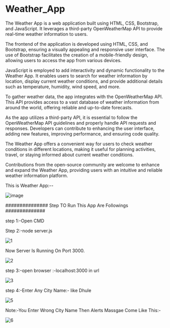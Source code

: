 # Weather_App

The Weather App is a web application built using HTML, CSS, Bootstrap, and JavaScript. It leverages a third-party OpenWeatherMap API to provide real-time weather information to users.

The frontend of the application is developed using HTML, CSS, and Bootstrap, ensuring a visually appealing and responsive user interface. The use of Bootstrap facilitates the creation of a mobile-friendly design, allowing users to access the app from various devices.

JavaScript is employed to add interactivity and dynamic functionality to the Weather App. It enables users to search for weather information by location, display current weather conditions, and provide additional details such as temperature, humidity, wind speed, and more.

To gather weather data, the app integrates with the OpenWeatherMap API. This API provides access to a vast database of weather information from around the world, offering reliable and up-to-date forecasts.

As the app utilizes a third-party API, it is essential to follow the OpenWeatherMap API guidelines and properly handle API requests and responses. Developers can contribute to enhancing the user interface, adding new features, improving performance, and ensuring code quality.

The Weather App offers a convenient way for users to check weather conditions in different locations, making it useful for planning activities, travel, or staying informed about current weather conditions.

Contributions from the open-source community are welcome to enhance and expand the Weather App, providing users with an intuitive and reliable weather information platform.

This is Weather App:--

![image](https://user-images.githubusercontent.com/119286565/220435266-81c3e353-35c4-460c-8670-cfe2242bdfe5.png)

############### Step TO Run This App Are Followings  ##############

step 1:-Open CMD 

Step 2:-node server.js

![1](https://user-images.githubusercontent.com/119286565/220432826-4271d3d7-2bcb-4179-9d24-495815ec86c6.png)

Now Server Is Running On Port 3000.

![2](https://user-images.githubusercontent.com/119286565/220433183-2804d960-3e2d-4838-8461-584db48307f7.png)

step 3:-open browser :-localhost:3000 in url

![3](https://user-images.githubusercontent.com/119286565/220433822-422fd255-28bc-4a06-878d-b5b3b972c025.png)

step 4:-Enter Any City Name:- like Dhule

![5](https://user-images.githubusercontent.com/119286565/220434232-bed9652e-2c14-41ce-995d-53223dac6c33.png)

Note:-You Enter Wrong City Name Then Alerts Massgae Come Like This:-

![6](https://user-images.githubusercontent.com/119286565/220434539-7bce43af-960d-4491-b455-7a72beedcc29.png)

